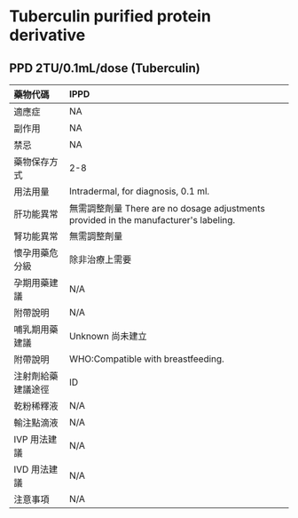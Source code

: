 # Tuberculin purified protein derivative

## PPD 2TU/0.1mL/dose (Tuberculin)

| 藥物代碼           | IPPD                                                                                   |
|:-------------------|:---------------------------------------------------------------------------------------|
| 適應症             | NA                                                                                     |
| 副作用             | NA                                                                                     |
| 禁忌               | NA                                                                                     |
| 藥物保存方式       | 2-8                                                                                    |
| 用法用量           | Intradermal, for diagnosis, 0.1 ml.                                                    |
| 肝功能異常         | 無需調整劑量  There are no dosage adjustments provided in the manufacturer's labeling. |
| 腎功能異常         | 無需調整劑量                                                                           |
| 懷孕用藥危分級     | 除非治療上需要                                                                         |
| 孕期用藥建議       | N/A                                                                                    |
| 附帶說明           | N/A                                                                                    |
| 哺乳期用藥建議     | Unknown 尚未建立                                                                       |
| 附帶說明           | WHO:Compatible with breastfeeding.                                                     |
| 注射劑給藥建議途徑 | ID                                                                                     |
| 乾粉稀釋液         | N/A                                                                                    |
| 輸注點滴液         | N/A                                                                                    |
| IVP 用法建議       | N/A                                                                                    |
| IVD 用法建議       | N/A                                                                                    |
| 注意事項           | N/A                                                                                    |

